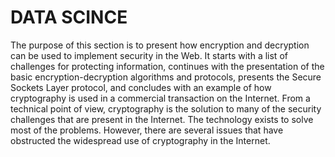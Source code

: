 # DATA SCINCE
The purpose of this section is to present how encryption and decryption can be used to implement security in the Web. It starts with a list of challenges for protecting information, continues with the presentation of the basic encryption-decryption algorithms and protocols, presents the Secure Sockets Layer protocol, and concludes with an example of how cryptography is used in a commercial transaction on the Internet. From a technical point of view, cryptography is the solution to many of the security challenges that are present in the Internet. The technology exists to solve most of the problems. However, there are several issues that have obstructed the widespread use of cryptography in the Internet.
